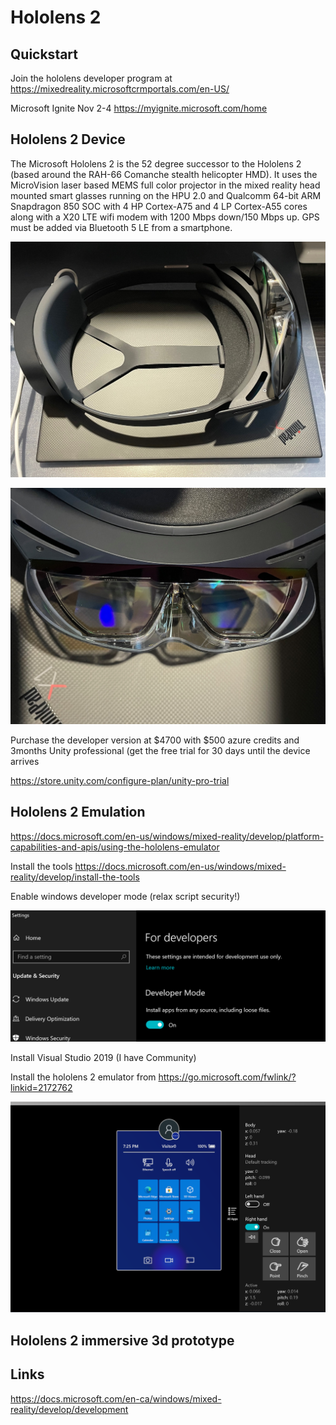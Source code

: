 # Hololens 2
## Quickstart
Join the hololens developer program at https://mixedreality.microsoftcrmportals.com/en-US/

Microsoft Ignite Nov 2-4 https://myignite.microsoft.com/home

## Hololens 2 Device
The Microsoft Hololens 2 is the 52 degree successor to the Hololens 2 (based around the RAH-66 Comanche stealth helicopter HMD).  It uses the MicroVision laser based MEMS full color projector in the mixed reality head mounted smart glasses running on the HPU 2.0 and Qualcomm 64-bit ARM Snapdragon 850 SOC with 4 HP Cortex-A75 and 4 LP Cortex-A55 cores along with a X20 LTE wifi modem with 1200 Mbps down/150 Mbps up.  GPS must be added via Bluetooth 5 LE from a smartphone.

![Hololens 2](IMG_0482.jpg)

![Hololens 2](IMG_0483.jpg)

Purchase the developer version at $4700 with $500 azure credits and 3months Unity professional (get the free trial for 30 days until the device arrives 

https://store.unity.com/configure-plan/unity-pro-trial

## Hololens 2 Emulation
https://docs.microsoft.com/en-us/windows/mixed-reality/develop/platform-capabilities-and-apis/using-the-hololens-emulator

Install the tools https://docs.microsoft.com/en-us/windows/mixed-reality/develop/install-the-tools

Enable windows developer mode (relax script security!)

![Windows Developer Mode](image2021-10-10_13-33-44.png)

Install Visual Studio 2019 (I have Community)

Install the hololens 2 emulator from https://go.microsoft.com/fwlink/?linkid=2172762

![Hololens 2 emulator](image2021-10-10_19-26-27.png)

## Hololens 2 immersive 3d prototype

## Links

https://docs.microsoft.com/en-ca/windows/mixed-reality/develop/development
